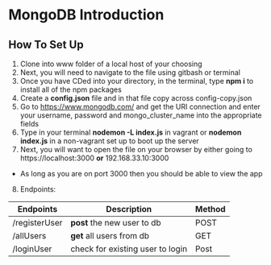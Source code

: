 # MongoDB Introduction
## How To Set Up
1. Clone into www folder of a local host of your choosing
2. Next, you will need to navigate to the file using gitbash or terminal
3. Once you have CDed into your directory, in the terminal, type **npm i** to install all of the npm packages
4. Create a **config.json** file and in that file copy across config-copy.json 
5. Go to https://www.mongodb.com/ and get the URI connection and enter your username, password and mongo_cluster_name into the appropriate fields
6. Type in your terminal **nodemon -L index.js** in vagrant or **nodemon index.js** in a non-vagrant set up to boot up the server
7. Next, you will want to open the file on your browser by either going to https://localhost:3000 **or** 192.168.33.10:3000
  * As long as you are on port 3000 then you should be able to view the app
8. Endpoints:

Endpoints    |Description                     |Method|
-------------|--------------------------------|------|
/registerUser|**post** the new user to db     |POST  |
/allUsers    |**get** all users from db       |GET   |
/loginUser   |check for existing user to login|Post  |